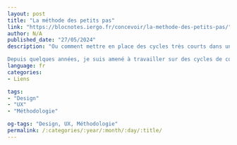 ```yaml
---
layout: post
title: "La méthode des petits pas"
link: "https://blocnotes.iergo.fr/concevoir/la-methode-des-petits-pas/"
author: N/A
published_date: "27/05/2024"
description: "Ou comment mettre en place des cycles très courts dans un projet UX.

Depuis quelques années, je suis amené à travailler sur des cycles de conceptions de plus en plus courts. Alors quand je dis court, ça ne veut pas dire bâclé. C’est plus dans l’idée de découper la conception en étapes plus succinctes avec pour chacune des étapes l’implication des utilisateurs et un livrable."
language: fr
categories:
- Liens

tags:
- "Design"
- "UX"
- "Méthodologie"

og-tags: "Design, UX, Méthodologie"
permalink: /:categories/:year/:month/:day/:title/
---
```

